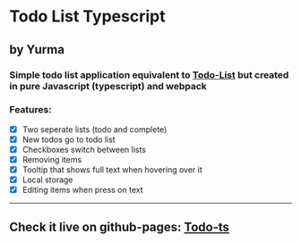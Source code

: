 # Todo List Typescript
## by Yurma
### Simple todo list application equivalent to [Todo-List](https://jurmanovic.com/todo-list) but created in pure Javascript (typescript) and webpack

### Features:

- [x] Two seperate lists (todo and complete)
- [x] New todos go to todo list
- [x] Checkboxes switch between lists
- [x] Removing items
- [x] Tooltip that shows full text when hovering over it
- [x] Local storage
- [x] Editing items when press on text

____
## Check it live on github-pages: [Todo-ts](https://jurmanovic.com/todo-ts)
